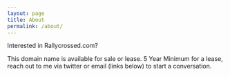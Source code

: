 ```yaml
---
layout: page
title: About
permalink: /about/
---
```


Interested in Rallycrossed.com?

This domain name is available for sale or lease. 5 Year Minimum for a lease, reach out to me via twitter or email (links below) to start a conversation.

